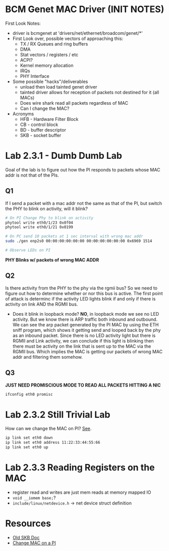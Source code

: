 # BCM Genet MAC Driver (INIT NOTES)

First Look Notes:
* driver is bcmgenet at 'drivers/net/ethernet/broadcom/genet/*'
* First Look over, possible vectors of approaching this:
    * TX / RX Queues and ring buffers
    * DMA
    * Stat vectors / registers / etc
    * ACPI?
    * Kernel memory allocation
    * IRQs
    * PHY Interface
* Some possible "hacks"/deliverables
    * unload then load tainted genet driver
    * tainted driver allows for reception of packets not destined for it (all MACs)
    * Does wire shark read all packets regardless of MAC
    * Can I change the MAC?
* Acronyms
    * HFB - Hardware Filter Block
    * CB - control block
    * BD - buffer descriptor
    * SKB - socket buffer

# Lab 2.3.1 - Dumb Dumb Lab

Goal of the lab is to figure out how the PI responds to packets whose MAC addr is not that of the PIs. 

## Q1 

If I send a packet with a mac addr not the same as that of the PI, but switch the PHY to blink on activity, will it blink?

```bash
# On PI Change Phy to blink on activity
phytool write eth0/1/23 0x0f04
phytool write eth0/1/21 0x0199

# On PC send 10 packets at 1 sec interval with wrong mac addr
sudo ./gen enp2s0 00:00:00:00:00:00 00:00:00:00:00:00 0x6969 1514

# Observe LEDs on PI
```

**PHY Blinks w/ packets of wrong MAC ADDR**


## Q2 

Is there activity from the PHY to the phy via the rgmii bus? So we need to figure out how to determine whether or nor this bus is active. The first point of attack is determinc if the activity LED lights blink if and only if there is activity on link AND the RGMII bus.

* Does it blink in loopback mode? **NO**, in loopback mode we see no LED activity. But we know there is ARP traffic both inbound and outbound. We can see the arp packet generated by the PI MAC by using the ETH sniff program, which shows it getting send and looped back by the phy as an inbound packet. Since there is no LED activity light but there is RGMII and Link activity, we can conclude if this light is blinking then there must be activity on the link that is sent up to the MAC via the RGMII bus. Which implies the MAC is getting our packets of wrong MAC addr and filtering them somehow.

## Q3

**JUST NEED PROMISCIOUS MODE TO READ ALL PACKETS HITTING A NIC**

```bash
ifconfig eth0 promisc
```

# Lab 2.3.2 Still Trivial Lab

How can we change the MAC on PI? [See](../Docs/Changing-MAC-addresses.pdf). 

```bash
ip link set eth0 down
ip link set eth0 address 11:22:33:44:55:66
ip link set eth0 up
```

# Lab 2.3.3 Reading Registers on the MAC

* register read and writes are just mem reads at memory mapped IO
* `void __iomem base;`?
* `include/linux/netdevice.h` -> net device struct definition


# Resources
* [Old SKB Doc](http://vger.kernel.org/~davem/skb.html)
* [Change MAC on a PI](../Docs/Changing-MAC-addresses.pdf)